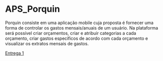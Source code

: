 # APS_Porquin
Porquin consiste em uma aplicação mobile cuja proposta é fornecer uma forma de controlar os gastos mensais/anuais de um usuário. Na plataforma será possível criar orçamentos, criar e atribuir categorias a cada orçamento, criar gastos específicos de acordo com cada orçamento e visualizar os extratos mensais de gastos.

[Entrega 1](https://docs.google.com/document/d/1tAkjh2nu2o20TBmZHV2BnktezmYpvAHu9QFEhli82cU/edit?usp=sharing)
